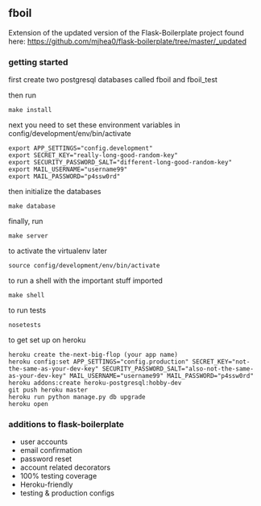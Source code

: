 ## fboil

Extension of the updated version of the Flask-Boilerplate project found here: https://github.com/mjhea0/flask-boilerplate/tree/master/_updated

### getting started
first create two postgresql databases called fboil and fboil_test

then run

	make install

next you need to set these environment variables in config/development/env/bin/activate

	export APP_SETTINGS="config.development"
	export SECRET_KEY="really-long-good-random-key"
	export SECURITY_PASSWORD_SALT="different-long-good-random-key"
	export MAIL_USERNAME="username99"
	export MAIL_PASSWORD="p4ssw0rd"
	
then initialize the databases

	make database

finally, run

	make server

to activate the virtualenv later

	source config/development/env/bin/activate

to run a shell with the important stuff imported

	make shell

to run tests

	nosetests

to get set up on heroku

	heroku create the-next-big-flop (your app name)
	heroku config:set APP_SETTINGS="config.production" SECRET_KEY="not-the-same-as-your-dev-key" SECURITY_PASSWORD_SALT="also-not-the-same-as-your-dev-key" MAIL_USERNAME="username99" MAIL_PASSWORD="p4ssw0rd"
	heroku addons:create heroku-postgresql:hobby-dev
	git push heroku master
	heroku run python manage.py db upgrade
	heroku open

### additions to flask-boilerplate
+ user accounts
+ email confirmation
+ password reset
+ account related decorators
+ 100% testing coverage
+ Heroku-friendly
+ testing & production configs
